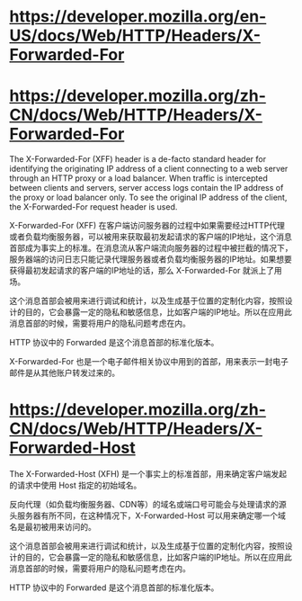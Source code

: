 # https://developer.mozilla.org/en-US/docs/Web/HTTP/Headers/X-Forwarded-For
# https://developer.mozilla.org/zh-CN/docs/Web/HTTP/Headers/X-Forwarded-For

The X-Forwarded-For (XFF) header is a de-facto standard header for identifying the originating IP address of a client connecting to a web server through an HTTP proxy or a load balancer. When traffic is intercepted between clients and servers, server access logs contain the IP address of the proxy or load balancer only. To see the original IP address of the client, the X-Forwarded-For request header is used.

X-Forwarded-For (XFF) 在客户端访问服务器的过程中如果需要经过HTTP代理或者负载均衡服务器，可以被用来获取最初发起请求的客户端的IP地址，这个消息首部成为事实上的标准。在消息流从客户端流向服务器的过程中被拦截的情况下，服务器端的访问日志只能记录代理服务器或者负载均衡服务器的IP地址。如果想要获得最初发起请求的客户端的IP地址的话，那么 X-Forwarded-For 就派上了用场。

这个消息首部会被用来进行调试和统计，以及生成基于位置的定制化内容，按照设计的目的，它会暴露一定的隐私和敏感信息，比如客户端的IP地址。所以在应用此消息首部的时候，需要将用户的隐私问题考虑在内。

HTTP 协议中的 Forwarded 是这个消息首部的标准化版本。

X-Forwarded-For 也是一个电子邮件相关协议中用到的首部，用来表示一封电子邮件是从其他账户转发过来的。


# https://developer.mozilla.org/zh-CN/docs/Web/HTTP/Headers/X-Forwarded-Host

The X-Forwarded-Host (XFH) 是一个事实上的标准首部，用来确定客户端发起的请求中使用  Host  指定的初始域名。

反向代理（如负载均衡服务器、CDN等）的域名或端口号可能会与处理请求的源头服务器有所不同，在这种情况下，X-Forwarded-Host 可以用来确定哪一个域名是最初被用来访问的。

这个消息首部会被用来进行调试和统计，以及生成基于位置的定制化内容，按照设计的目的，它会暴露一定的隐私和敏感信息，比如客户端的IP地址。所以在应用此消息首部的时候，需要将用户的隐私问题考虑在内。

HTTP 协议中的  Forwarded  是这个消息首部的标准化版本。



